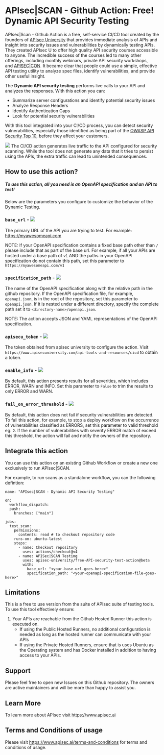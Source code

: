# APIsec|SCAN - Github Action: Free! Dynamic API Security Testing

APIsec|Scan - Github Action is a free, self-service CI/CD tool created by the founders of [APIsec University](https://www.apisecuniversity.com/) that provides immediate analysis of APIs and insight into security issues and vulnerabilities by dynamically testing APIs. They created APIsec U to offer high quality API security courses accessible to anyone. The incredible success of the courses led to many other offerings, including monthly webinars, private API security workshops, and [APISEC|CON](https://conf.apisecuniversity.com/). It became clear that people could use a simple, effective API testing utility to analyze spec files, identify vulnerabilities, and provide other useful insight.

The **Dynamic API security testing** performs live calls to your API and analyzes the responses. With this action you can:

- Summarize server configurations and identify potential security issues
- Analyze Response Headers
- Identify Authentication Gaps
- Look for potential security vulnerabilities

With this tool integrated into your CI/CD process, you can detect security vulnerabilities, especially those identified as being part of the [OWASP API Security Top 10](https://apisecurity.io/owasp-api-security-top-10/owasp-api-security-top-10-project/), before they affect your customers.

![](https://img.shields.io/badge/WARNING-Not_suitable_for_production-blue) The CI/CD action generates live traffic to the API configured for security scanning. While the tool does not generate any data that it tries to persist using the APIs, the extra traffic can lead to unintended consequences.

## How to use this action?

##### To use this action, all you need is an OpenAPI specification and an API to test!

Below are the parameters you configure to customize the behavior of the Dynamic Testing.

### `base_url` - ![](https://img.shields.io/badge/Required-red)

The primary URL of the API you are trying to test. For example: https://myawesomeapi.com

NOTE: If your OpenAPI specification contains a fixed base path other than `/` please include that as part of the base url. For example, if all your APIs are hosted under a base path of `v1` AND the paths in your OpenAPI specification do not contain this path, set this parameter to `https://myawesomeapi.com/v1`

### `specification_path` - ![](https://img.shields.io/badge/Required-red)

The name of the OpenAPI specification along with the relative path in the github repository.
If the OpenAPI specification file, for example, `openapi.json`, is in the root of the repository, set this parameter to `openapi.json`. If it is nested under a different directory, specify the complete path set it to `<directory-name>/openapi.json`.

NOTE: The action accepts JSON and YAML representations of the OpenAPI specification.

### `apisecu_token` - ![](https://img.shields.io/badge/Required-red)

The token obtained from apisec university to configure the action. Visit `https://www.apisecuniversity.com/api-tools-and-resources/cicd` to obtain a token.

### `enable_info` - ![](https://img.shields.io/badge/Optional-blue)

By default, this action presents results for all severities, which includes ERROR, WARN and INFO. Set this parameter to `False` to trim the results to only ERROR and WARN.

### `fail_on_error_threshold` - ![](https://img.shields.io/badge/Optional-blue)

By default, this action does not fail if security vulnerabilities are detected. To fail this action, for example, to stop a deploy workflow on the occurrence of vulnerabilities classified as ERRORS, set this parameter to valid threshold eg. `2`. If the number of vulnerabilities with severity ERROR match of exceed this threshold, the action will fail and notify the owners of the repository.

## Integrate this action

You can use this action on an existing Github Workflow or create a new one exclusively to run APIsec|SCAN.

For example, to run scans as a standalone workflow, you can the following defintion:

```
name: "APIsec|SCAN - Dynamic API Security Testing"

on:
  workflow_dispatch:
  push:
    branches: ["main"]

jobs:
  test_scan:
    permissions:
      contents: read # to checkout repository code
    runs-on: ubuntu-latest
    steps:
      - name: Checkout repository
        uses: actions/checkout@v4
      - name: APISec|SCAN Testing
        uses: apisec-university/free-API-security-test-action@beta
        with:
          base_url: "<your-base-url-goes-here>"
          specification_path: "<your-openapi-specification-file-goes-here>"
```

## Limitations

This is a free to use version from the suite of APIsec suite of testing tools. To use this tool effectively ensure:

1. Your APIs are reachable from the Github Hosted Runner this action is executed on.
   - If using the Public Hosted Runners, no additional configuration is needed as long as the hosted runner can communicate with your APIs
   - If using the Private Hosted Runners, ensure that is uses Ubuntu as the Operating system and has Docker installed in addition to having access to your APIs.

## Support

Please feel free to open new Issues on this Github repository. The owners are active maintainers and will be more than happy to assist you.

## Learn More

To learn more about APIsec visit https://www.apisec.ai

## Terms and Conditions of usage

Please visit https://www.apisec.ai/terms-and-conditions for terms and conditions of usage.
